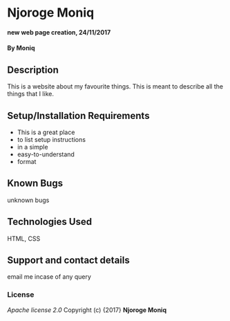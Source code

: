 # Njoroge Moniq
#### new web page creation, 24/11/2017
#### By **Moniq**
## Description
This is a website about my favourite things. This is meant to describe all the things that I like.
## Setup/Installation Requirements
* This is a great place
* to list setup instructions
* in a simple
* easy-to-understand
* format
## Known Bugs
unknown bugs
## Technologies Used
HTML, CSS
## Support and contact details
email me incase of any query
### License
*Apache license 2.0*
Copyright (c) {2017} **Njoroge Moniq**